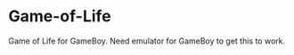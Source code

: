 Game-of-Life
============

Game of Life for GameBoy. Need emulator for GameBoy to get this to work. 

